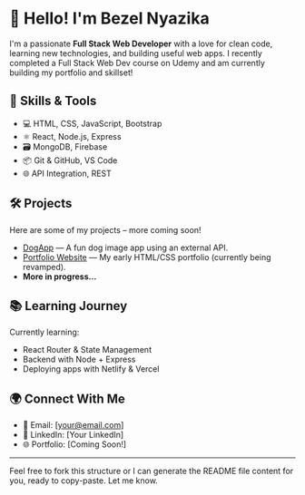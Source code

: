 # 👋 Hello! I'm Bezel Nyazika

I'm a passionate **Full Stack Web Developer** with a love for clean code, learning new technologies, and building useful web apps. I recently completed a Full Stack Web Dev course on Udemy and am currently building my portfolio and skillset!

## 🚀 Skills & Tools
- 💻 HTML, CSS, JavaScript, Bootstrap
- ⚛️ React, Node.js, Express
- 🗃️ MongoDB, Firebase
- 📦 Git & GitHub, VS Code
- 🌐 API Integration, REST

## 🛠️ Projects
Here are some of my projects – more coming soon!

- [DogApp](https://github.com/BezelNyazika/DogApp) — A fun dog image app using an external API.
- [Portfolio Website](https://github.com/BezelNyazika/html-portflio) — My early HTML/CSS portfolio (currently being revamped).
- **More in progress...**

## 📚 Learning Journey
Currently learning:
- React Router & State Management
- Backend with Node + Express
- Deploying apps with Netlify & Vercel

## 🌍 Connect With Me
- 📧 Email: [your@email.com]
- 🔗 LinkedIn: [Your LinkedIn]
- 🌐 Portfolio: [Coming Soon!]

---

Feel free to fork this structure or I can generate the README file content for you, ready to copy-paste. Let me know.


